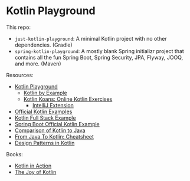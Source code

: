 # Kotlin Playground

This repo:
* `just-kotlin-playground`: A minimal Kotlin project with no other dependencies. (Gradle)
* `spring-kotlin-playground`: A mostly blank Spring initializr project that contains all the fun Spring Boot, Spring Security, JPA, Flyway, JOOQ, and more. (Maven)

Resources:
* [Kotlin Playground](https://play.kotlinlang.org/)
  * [Kotlin by Example](https://play.kotlinlang.org/byExample/overview)
  * [Kotlin Koans: Online Kotlin Exercises](https://play.kotlinlang.org/koans/overview)
    * [IntelliJ Extension](https://www.jetbrains.com/help/education/learner-start-guide.html?section=Kotlin%20Koans#28d5a6bf)
* [Official Kotlin Examples](https://github.com/Kotlin/kotlin-examples)
* [Kotlin Full Stack Example](https://github.com/Kotlin/kotlin-fullstack-sample)
* [Spring Boot Official Kotlin Example](https://spring.io/guides/tutorials/spring-boot-kotlin/)
* [Comparison of Kotlin to Java](https://kotlinlang.org/docs/reference/comparison-to-java.html)
* [From Java To Kotlin: Cheatsheet](https://github.com/MindorksOpenSource/from-java-to-kotlin)
* [Design Patterns in Kotlin](https://github.com/dbacinski/Design-Patterns-In-Kotlin)

Books:
* [Kotlin in Action]()
* [The Joy of Kotlin]()
